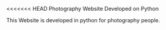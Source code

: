 <<<<<<< HEAD
Photography Website Developed on Python
> > > > > > > 
This Website is developed in python for photography people.
